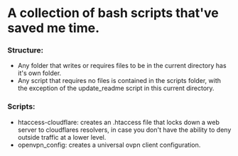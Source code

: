 # A collection of bash scripts that've saved me time. 

### Structure:
- Any folder that writes or requires files to be in the current directory has it's own folder.
- Any script that requires no files is contained in the scripts folder, with the exception of the update_readme script in this current directory. 


### Scripts:
- htaccess-cloudflare: creates an .htaccess file that locks down a web server to cloudflares resolvers, in case you don't have the ability to deny outside traffic at a lower level.
- openvpn_config: creates a universal ovpn client configuration.